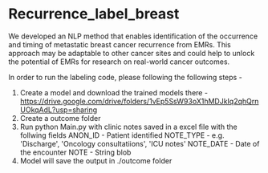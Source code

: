 # Recurrence_label_breast
We developed an NLP method that enables identification of the occurrence and timing of metastatic breast cancer recurrence from EMRs. This approach may be adaptable to other cancer sites and could help to unlock the potential of EMRs for research on real-world cancer outcomes.

In order to run the labeling code, please following the following steps - 

1. Create a model and download the trained models there - https://drive.google.com/drive/folders/1vEp5SsW93oX1hMDJkIq2qhQrnUOkqAdL?usp=sharing
2. Create a outcome folder 
3. Run python Main.py with clinic notes saved in a excel file with the follwing fields 
          ANON_ID - Patient identified
          NOTE_TYPE - e.g. 'Discharge', 'Oncology consultatiions', 'ICU notes'
          NOTE_DATE -  Date of the encounter
          NOTE - String blob
4. Model will save the output in ./outcome folder
          
